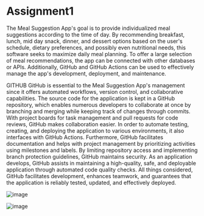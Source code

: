 # Assignment1



The Meal Suggestion App's goal is to provide individualized meal suggestions according to the time of day. By recommending breakfast, lunch, mid day snack, dinner, and dessert options based on the user's schedule, dietary preferences, and possibly even nutritional needs, this software seeks to maximize daily meal planning. To offer a large selection of meal recommendations, the app can be connected with other databases or APIs. Additionally, GitHub and GitHub Actions can be used to effectively manage the app's development, deployment, and maintenance.

GITHUB
GitHub is essential to the Meal Suggestion App's management since it offers automated workflows, version control, and collaborative capabilities. The source code for the application is kept in a GitHub repository, which enables numerous developers to collaborate at once by branching and merging while keeping track of changes through commits. With project boards for task management and pull requests for code reviews, GitHub makes collaboration easier. In order to automate testing, creating, and deploying the application to various environments, it also interfaces with GitHub Actions. Furthermore, GitHub facilitates documentation and helps with project management by prioritizing activities using milestones and labels. By limiting repository access and implementing branch protection guidelines, GitHub maintains security. As an application develops, GitHub assists in maintaining a high-quality, safe, and deployable application through automated code quality checks. All things considered, GitHub facilitates development, enhances teamwork, and guarantees that the application is reliably tested, updated, and effectively deployed.


![image](https://github.com/user-attachments/assets/60638eae-5d13-4de1-a770-b02678de1a28)


![image](https://github.com/user-attachments/assets/906461f6-499d-4961-883d-b168425a421f)
